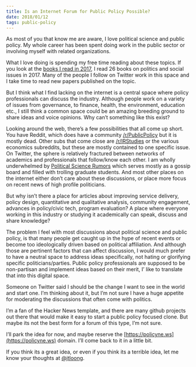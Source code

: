 ```yaml
---
title: Is an Internet Forum for Public Policy Possible?
date: 2018/01/12
tags: public-policy
---
```


As most of you that know me are aware, I love political science and public policy. My whole career has been spent doing work in the public sector or involving myself with related organizations.  

What I love doing is spending my free time reading about these topics.  If you look at the [books I read in 2017](https://docs.google.com/spreadsheets/d/1o-lnrqWOzCHMf_JZTmkiF1NTv7gL5qVDHciNf4OtQuk/edit?usp=sharing), I read 26 books on politics and social issues in 2017. Many of the people I follow on Twitter work in this space and I take time to read new papers published on the topic.

But I think what I find lacking on the internet is a central space where policy professionals can discuss the industry. Although people work on a variety of issues from governance, to finance, health, the environment, education etc., I still think a common space could be an amazing breeding ground to share ideas and voice opinions. Why can’t something like this exist?

Looking around the web, there’s a few possibilities that all come up short. You have Reddit, which does have a community [/r/PublicPolicy](https://reddit.com/PublicPolicy) but it is mostly dead. Other subs that come close are [/r/IRStudies](https://reddit.com/IRStudies) or the various economics subreddits, but these are mostly contained to one specific issue. On Twitter, the sphere is relatively fractured between networks of academics and professionals that follow/know each other. I am wholly underwhelmed by [Political Science Rumors](http://www.poliscirumors.com/) which serves mostly as a gossip board and filled with trolling graduate students. And most other places on the internet either don’t care about these discussions, or place more focus on recent news of high profile politicians.

But why isn’t there a place for articles about improving service delivery, policy design, quantitative and qualitative analysis, community engagement, advances in policy/civic tech, program evaluation? A place where everyone working in this industry or studying it academically can speak, discuss and share knowledge?

The problem I feel with most discussions about political science and public policy, is that many people get caught up in the hype of recent events or become too ideologically driven based on political affiliation. And although those are pertinent factors that can affect discussion, I would much prefer to have a neutral space to address ideas specifically, not hating or glorifying specific politicians/parties. Public policy professionals are supposed to be non-partisan and implement ideas based on their merit, I’ like to translate that into this digital space.

Someone on Twitter said I should be the change I want to see in the world and start one. I’m thinking about it, but I’m not sure I have a huge appetite for moderating the discussions that often come with politics.

I’m a fan of the Hacker News template, and there are many github projects out there that would make it easy to start a public policy focused clone. But maybe its not the best form for a forum of this type, I’m not sure.

I’ll park the idea for now, and maybe reserve the [https://policyne.ws](https://policyne.ws) domain. I’ll come back to it in a little bit.

If you think its a great idea, or even if you think its a terrible idea, let me know your thoughts at [@jtloong](https://twitter.com/jtloong).
